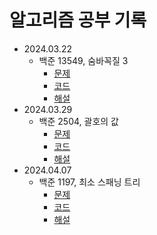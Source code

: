 # 알고리즘 공부 기록
+ 2024.03.22
    + 백준 13549, 숨바꼭질 3
        + [문제](https://www.acmicpc.net/problem/13549)
        + [코드](https://github.com/56unbreakable/algorithm/blob/master/python/boj_13549.py)
        + [해설](https://56unbreakable.tistory.com/3)
+ 2024.03.29
    + 백준 2504, 괄호의 값
        + [문제](https://www.acmicpc.net/problem/2504)
        + [코드](https://github.com/56unbreakable/algorithm/blob/master/python/boj_2504.py)
        + [해설](https://56unbreakable.tistory.com/4)
+ 2024.04.07
    + 백준 1197, 최소 스패닝 트리
        + [문제](https://www.acmicpc.net/problem/1197)
        + [코드](https://github.com/56unbreakable/algorithm/blob/master/python/boj_1197.py)
        + [해설](https://56unbreakable.tistory.com/5)
